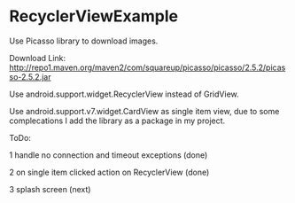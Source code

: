 # RecyclerViewExample

Use Picasso library to download images.

Download Link:
http://repo1.maven.org/maven2/com/squareup/picasso/picasso/2.5.2/picasso-2.5.2.jar

Use android.support.widget.RecyclerView instead of GridView.

Use android.support.v7.widget.CardView as single item view, due to some complecations I add the library as a package in my project.

ToDo:

1 handle no connection and timeout exceptions (done)

2 on single item clicked action on RecyclerView (done)

3 splash screen (next)
